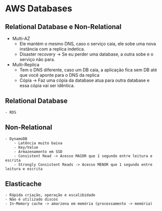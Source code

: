 # AWS Databases

## Relational Database e Non-Relational
- Multi-AZ  
    - Ele mantém o mesmo DNS, caso o serviço caia, ele sobe uma nova instância com a replica indetica. 
    - Disaster recovery
        -> Se eu perder uma database, a outra sobe e o serviço não para.
- Multi-Replica
    - Tem o DNS diferente, caso um DB caia, a aplicação fica sem DB até que você aponte para o DNS da replica
    - Cópia
        -> Faz uma cópia da database atua para outra database e essa cópia vai ser idêntica. 


## Relational Database
    - RDS

## Non-Relational
    - DynamoDB
        - Latência muito baixa
        - Key/Value
        - Armazenamento em SSD
        - Consistent Read -> Acesso MAIOR que 1 segundo entre leitura e escrita
        - Strongly Consistent Reads -> Acesso MENOR que 1 segundo entre leitura e escrita


## Elasticache
    - Rápida criação, operação e escalibidade 
    - Não é utilizado discos
    - In-Memory cache -> amarzena em memória (processamento -> memória)